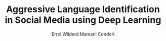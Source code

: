 ---
paperId: 21
author: Errol Wilderd Mamani Condori
publicationauthor: Mamani Condori, E. W.
title: Aggressive Language Identification in Social Media using Deep Learning
pdf: Poster_Mamani_Errol.pdf
poster: --
alt: --
type: Poster
topic: FAT
link: https://research.latinxinai.org/papers/neurips/2019/pdf/Poster_Mamani_Errol.pdf
conference: neurips
year: 2019
tags: neurips-2019
location: Vancouver, Canada
---